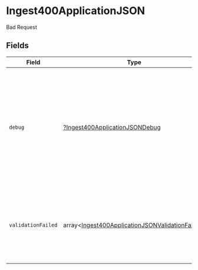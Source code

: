 # Ingest400ApplicationJSON

Bad Request


## Fields

| Field                                                                                                                                        | Type                                                                                                                                         | Required                                                                                                                                     | Description                                                                                                                                  |
| -------------------------------------------------------------------------------------------------------------------------------------------- | -------------------------------------------------------------------------------------------------------------------------------------------- | -------------------------------------------------------------------------------------------------------------------------------------------- | -------------------------------------------------------------------------------------------------------------------------------------------- |
| `debug`                                                                                                                                      | [?Ingest400ApplicationJSONDebug](../../models/operations/Ingest400ApplicationJSONDebug.md)                                                   | :heavy_minus_sign:                                                                                                                           | Optional debug information (only present when debug=true is passed to the endpoint). Contains ingested and duplicate event idempotency keys. |
| `validationFailed`                                                                                                                           | array<[Ingest400ApplicationJSONValidationFailed](../../models/operations/Ingest400ApplicationJSONValidationFailed.md)>                       | :heavy_check_mark:                                                                                                                           | Contains all failing validation events. In the case of a 400, there will be at least one entry in this array.                                |
